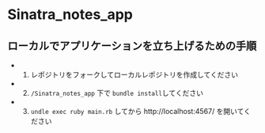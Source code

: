 # Sinatra_notes_app
## ローカルでアプリケーションを立ち上げるための手順
- 1. レポジトリをフォークしてローカルレポジトリを作成してください
- 2. `/Sinatra_notes_app` 下で `bundle install`してください
- 3. `undle exec ruby main.rb` してから http://localhost:4567/ を開いてください
